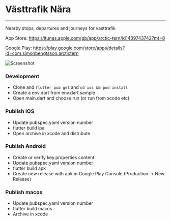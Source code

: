 # Västtrafik Nära
---

Nearby stops, departures and journeys for västtrafik

App Store: https://itunes.apple.com/gb/app/arctic-tern/id1439743742?mt=8

Google Play: https://play.google.com/store/apps/details?id=com.simonbengtsson.arctictern

![Screenshot](https://is5-ssl.mzstatic.com/image/thumb/Purple128/v4/0a/75/55/0a755505-f237-7894-201d-7cf30bc9e023/pr_source.png/460x0w.png)

### Development
- Clone and `flutter pub get` and `cd ios && pod install`
- Create a env.dart from env.dart.sample
- Open main.dart and choose run (or run from xcode etc)


### Publish iOS
- Update pubspec.yaml version number
- flutter build ipa
- Open archive in xcode and distribute

### Publish Android
- Create or verify key.properties content
- Update pubspec.yaml version number
- flutter build apk
- Create new release with apk in Google Play Console (Production -> New Release)

### Publish macos
- Update pubspec.yaml version number
- flutter build macos
- Archive in xcode